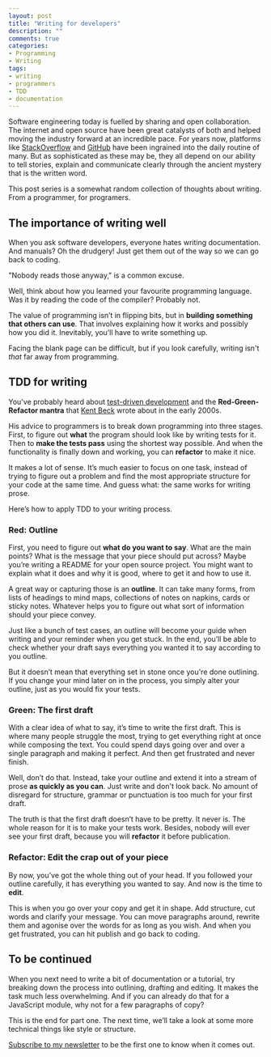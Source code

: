 ```yaml
---
layout: post
title: "Writing for developers"
description: ""
comments: true
categories:
- Programming
- Writing
tags:
- writing
- programmers
- TDD
- documentation
---
```


Software engineering today is fuelled by sharing and open collaboration. The
internet and open source have been great catalysts of both and helped moving the
industry forward at an incredible pace. For years now, platforms like
[StackOverflow](http://stackoverflow.com/) and [GitHub](github.com) have been
ingrained into the daily routine of many. But as sophisticated as these may be,
they all depend on our ability to tell stories, explain and communicate clearly
through the ancient mystery that is the written word.

This post series is a somewhat random collection of thoughts about writing. From a
programmer, for programers.

## The importance of writing well

When you ask software developers, everyone hates writing documentation. And
manuals? Oh the drudgery! Just get them out of the way so we can go back to
coding.

"Nobody reads those anyway," is a common excuse.

Well, think about how you learned your favourite programming language. Was it
by reading the code of the compiler? Probably not.

The value of programming isn’t in flipping bits, but in **building something
that others can use**. That involves explaining how it works and possibly how
you did it. Inevitably, you’ll have to write something up.

Facing the blank page can be difficult, but if you look carefully, writing isn't
_that_ far away from programming.

## TDD for writing

You've probably heard about [test-driven development](http://www.santeon.com/insight-blog/video-and-article/33-insight-blog/video-and-article/229-test-driven-development-red-green-refactor)
and the **Red-Green-Refactor mantra** that
[Kent Beck](https://en.wikipedia.org/wiki/Kent_Beck) wrote about in the early
2000s.

His advice to programmers is to break down programming into three stages. First,
to figure out **what** the program should look like by writing tests
for it. Then to **make the tests pass** using the shortest way possible. And
when the functionality is finally down and working, you can **refactor** to make
it nice.

It makes a lot of sense. It’s much easier to focus on one task, instead of
trying to figure out a problem and find the most appropriate structure for your
code at the same time. And guess what: the same works for writing prose.

Here’s how to apply TDD to your writing process.

### Red: Outline

First, you need to figure out **what do you want to say**. What are the main
points? What is the message that your piece should put across? Maybe you’re
writing a README for your open source project. You might want to explain what
it does and why it is good, where to get it and how to use it.

A great way or capturing those is an **outline**. It can take many forms, from
lists of headings to mind maps, collections of notes on napkins, cards or
sticky notes. Whatever helps you to figure out what sort of information should
your piece convey.

Just like a bunch of test cases, an outline will become your guide when writing
and your reminder when you get stuck. In the end, you’ll be able to check
whether your draft says everything you wanted it to say according to you
outline.

But it doesn’t mean that everything set in stone once you're done outlining.
If you change your mind later on in the process, you simply alter your outline,
just as you would fix your tests.

### Green: The first draft

With a clear idea of what to say, it’s time to write the first draft. This is
where many people struggle the most, trying to get everything right at once
while composing the text. You could spend days going over and over a single
paragraph and making it perfect. And then get frustrated and never finish.

Well, don’t do that. Instead, take your outline and extend it into a stream of
prose **as quickly as you can**. Just write and don't look back. No amount of
disregard for structure, grammar or punctuation is too much for your first
draft.

The truth is that the first draft doesn’t have to be pretty. It never is. The
whole reason for it is to make your tests work. Besides, nobody will ever see
your first draft, because you will **refactor** it before publication.

### Refactor: Edit the crap out of your piece

By now, you’ve got the whole thing out of your head. If you followed
your outline carefully, it has everything you wanted to say. And now is the
time to **edit**.

This is when you go over your copy and get it in shape. Add structure, cut
words and clarify your message. You can move paragraphs around, rewrite them
and agonise over the words for as long as you wish. And when you get
frustrated, you can hit publish and go back to coding.

## To be continued

When you next need to write a bit of documentation or a tutorial, try breaking
down the process into outlining, drafting and editing. It makes the task much
less overwhelming. And if you can already do that for a JavaScript module, why
not for a few paragraphs of copy?

This is the end for part one. The next time, we’ll take a look at some more
technical things like style or structure.

[Subscribe to my newsletter](http://radek.io/newsletter/) to be the first one
to know when it comes out.
